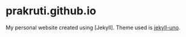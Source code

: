 # prakruti.github.io

My personal website created using [Jekyll]. Theme used is [jekyll-uno](https://github.com/joshgerdes/jekyll-uno).